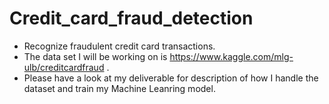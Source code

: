 # Credit_card_fraud_detection
 - Recognize fraudulent credit card transactions. 
 - The data set I will be working on is https://www.kaggle.com/mlg-ulb/creditcardfraud .
 - Please have a look at my deliverable for description of how I handle the dataset and train my Machine Leanring model. 
 
